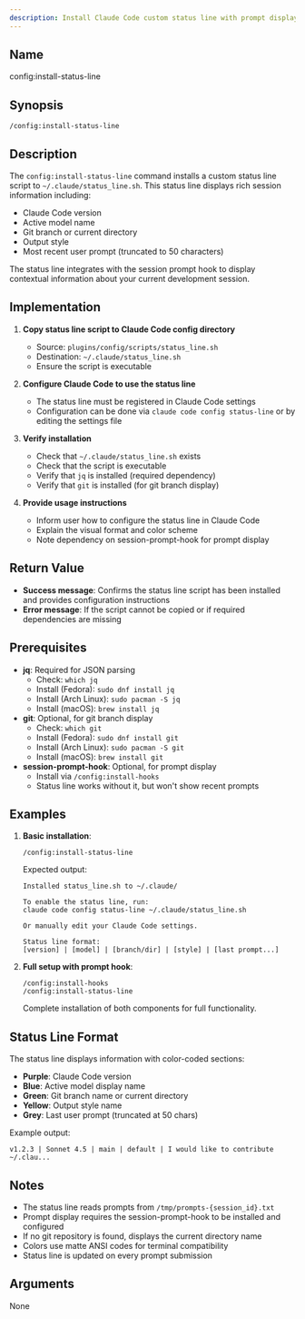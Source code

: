 ```yaml
---
description: Install Claude Code custom status line with prompt display
---
```


## Name

config:install-status-line

## Synopsis

```
/config:install-status-line
```

## Description

The `config:install-status-line` command installs a custom status line script to `~/.claude/status_line.sh`.
This status line displays rich session information including:

- Claude Code version
- Active model name
- Git branch or current directory
- Output style
- Most recent user prompt (truncated to 50 characters)

The status line integrates with the session prompt hook to display contextual information about your current development session.

## Implementation

1. **Copy status line script to Claude Code config directory**
   - Source: `plugins/config/scripts/status_line.sh`
   - Destination: `~/.claude/status_line.sh`
   - Ensure the script is executable

2. **Configure Claude Code to use the status line**
   - The status line must be registered in Claude Code settings
   - Configuration can be done via `claude code config status-line` or by editing the settings file

3. **Verify installation**
   - Check that `~/.claude/status_line.sh` exists
   - Check that the script is executable
   - Verify that `jq` is installed (required dependency)
   - Verify that `git` is installed (for git branch display)

4. **Provide usage instructions**
   - Inform user how to configure the status line in Claude Code
   - Explain the visual format and color scheme
   - Note dependency on session-prompt-hook for prompt display

## Return Value

- **Success message**: Confirms the status line script has been installed and provides configuration instructions
- **Error message**: If the script cannot be copied or if required dependencies are missing

## Prerequisites

- **jq**: Required for JSON parsing
  - Check: `which jq`
  - Install (Fedora): `sudo dnf install jq`
  - Install (Arch Linux): `sudo pacman -S jq`
  - Install (macOS): `brew install jq`
- **git**: Optional, for git branch display
  - Check: `which git`
  - Install (Fedora): `sudo dnf install git`
  - Install (Arch Linux): `sudo pacman -S git`
  - Install (macOS): `brew install git`
- **session-prompt-hook**: Optional, for prompt display
  - Install via `/config:install-hooks`
  - Status line works without it, but won't show recent prompts

## Examples

1. **Basic installation**:
   ```
   /config:install-status-line
   ```
   Expected output:
   ```
   Installed status_line.sh to ~/.claude/

   To enable the status line, run:
   claude code config status-line ~/.claude/status_line.sh

   Or manually edit your Claude Code settings.

   Status line format:
   [version] | [model] | [branch/dir] | [style] | [last prompt...]
   ```

2. **Full setup with prompt hook**:
   ```
   /config:install-hooks
   /config:install-status-line
   ```
   Complete installation of both components for full functionality.

## Status Line Format

The status line displays information with color-coded sections:

- **Purple**: Claude Code version
- **Blue**: Active model display name
- **Green**: Git branch name or current directory
- **Yellow**: Output style name
- **Grey**: Last user prompt (truncated at 50 chars)

Example output:
```
v1.2.3 | Sonnet 4.5 | main | default | I would like to contribute ~/.clau...
```

## Notes

- The status line reads prompts from `/tmp/prompts-{session_id}.txt`
- Prompt display requires the session-prompt-hook to be installed and configured
- If no git repository is found, displays the current directory name
- Colors use matte ANSI codes for terminal compatibility
- Status line is updated on every prompt submission

## Arguments

None
